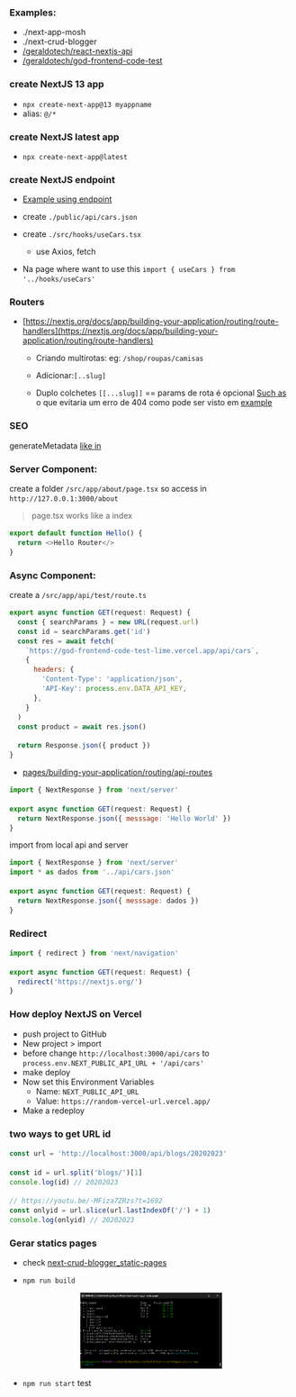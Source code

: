 ### Examples:

- ./next-app-mosh
- ./next-crud-blogger
- [/geraldotech/react-nextjs-api](https://github.com/geraldotech/react-nextjs-api)
- [/geraldotech/god-frontend-code-test](https://github.com/geraldotech/god-frontend-code-test)

### create NextJS 13 app

- `npx create-next-app@13 myappname`
- alias: `@/*`

### create NextJS latest app

- `npx create-next-app@latest`

### create NextJS endpoint

- [Example using endpoint](https://github.com/geraldotech/god-frontend-code-test/tree/master/src)

- create `./public/api/cars.json`
- create `./src/hooks/useCars.tsx`
  - use Axios, fetch
- Na page where want to use this `import { useCars } from '../hooks/useCars'`

### Routers

- [https://nextjs.org/docs/app/building-your-application/routing/route-handlers](https://nextjs.org/docs/app/building-your-application/routing/route-handlers)

  - Criando multirotas: eg: `/shop/roupas/camisas`

  - Adicionar:`[..slug]`
  - Duplo colchetes `[[...slug]]` == params de rota é opcional [Such as](https://github.com/geraldotech/DevMap/blob/main/ReactJS/NextJS/next-crud-blogger/app/shopping/%5B%5B...slug%5D%5D/page.js) o que evitaria um erro de 404 como pode ser visto em [example](https://github.com/geraldotech/DevMap/blob/main/ReactJS/NextJS/next-crud-blogger/app/shop/%5B...slug%5D/page.js)

### SEO

generateMetadata [ like in](https://github.com/geraldotech/DevMap/blob/main/ReactJS/NextJS/next-crud-blogger/app/shop/%5B...slug%5D/page.js#L8)

### Server Component:

create a folder `/src/app/about/page.tsx` so access in `http://127.0.0.1:3000/about`

> page.tsx works like a index

```js
export default function Hello() {
  return <>Hello Router</>
}
```

### Async Component:

create a `/src/app/api/test/route.ts`

```jsx
export async function GET(request: Request) {
  const { searchParams } = new URL(request.url)
  const id = searchParams.get('id')
  const res = await fetch(
    `https://god-frontend-code-test-lime.vercel.app/api/cars`,
    {
      headers: {
        'Content-Type': 'application/json',
        'API-Key': process.env.DATA_API_KEY,
      },
    }
  )
  const product = await res.json()

  return Response.json({ product })
}
```

- [pages/building-your-application/routing/api-routes](https://nextjs.org/docs/pages/building-your-application/routing/api-routes)

```jsx
import { NextResponse } from 'next/server'

export async function GET(request: Request) {
  return NextResponse.json({ messsage: 'Hello World' })
}
```

import from local api and server

```jsx
import { NextResponse } from 'next/server'
import * as dados from '../api/cars.json'

export async function GET(request: Request) {
  return NextResponse.json({ messsage: dados })
}
```

### Redirect

```jsx
import { redirect } from 'next/navigation'

export async function GET(request: Request) {
  redirect('https://nextjs.org/')
}
```

### How deploy NextJS on Vercel

- push project to GitHub
- New project > import
- before change `http://localhost:3000/api/cars` to `process.env.NEXT_PUBLIC_API_URL + '/api/cars'`
- make deploy
- Now set this Environment Variables
  - Name: `NEXT_PUBLIC_API_URL`
  - Value: `https://random-vercel-url.vercel.app/`
- Make a redeploy

### two ways to get URL id

```js
const url = 'http://localhost:3000/api/blogs/20202023'

const id = url.split('blogs/')[1]
console.log(id) // 20202023

// https://youtu.be/-MFiza7ZRzs?t=1692
const onlyid = url.slice(url.lastIndexOf('/') + 1)
console.log(onlyid) // 20202023
```

### Gerar statics pages

- check [next-crud-blogger_static-pages](next-crud-blogger_static-pages)

- `npm run build`

<div align='center'>
<img src="./src/npm-run-build.png" width="50%">
</div>

- `npm run start` test
